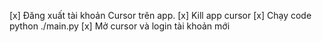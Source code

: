 [x] Đăng xuất tài khoản Cursor trên app.
[x] Kill app cursor 
[x] Chạy code python ./main.py 
[x] Mở cursor và login tài khoản mới
